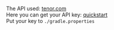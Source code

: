 ﻿The API used: [tenor.com](https://tenor.com/gifapi)  
Here you can get your API key: [quickstart](https://developers.google.com/tenor/guides/quickstart)  
Put your key to ```./gradle.properties```
